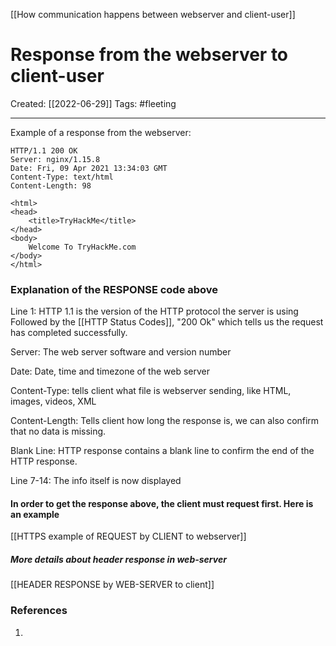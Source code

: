 [[How communication happens between webserver and client-user]]

# Response from the webserver to client-user
Created:  [[2022-06-29]]
Tags: #fleeting 

---
Example of a response from the webserver:
```http
HTTP/1.1 200 OK
Server: nginx/1.15.8
Date: Fri, 09 Apr 2021 13:34:03 GMT
Content-Type: text/html
Content-Length: 98

<html>
<head>
    <title>TryHackMe</title>
</head>
<body>
    Welcome To TryHackMe.com
</body>
</html>
```

### Explanation of the RESPONSE code above
Line 1: HTTP 1.1 is the version of the HTTP protocol the server is using
Followed by the [[HTTP Status Codes]], "200 Ok" which tells us the request has completed successfully.

Server: The web server software and version number

Date: Date, time and timezone of the web server

Content-Type: tells client what file is webserver sending, like HTML, images, videos, XML

Content-Length: Tells client how long the response is, we can also confirm that no data is missing.

Blank Line: HTTP response contains a blank line to confirm the end of the HTTP response.

Line 7-14: The info itself is now displayed

#### In order to get the response above, the client must request first. Here is an example
[[HTTPS example of REQUEST by CLIENT to webserver]]


##### More details about header response in web-server
[[HEADER RESPONSE by WEB-SERVER to client]]








### References
1. 